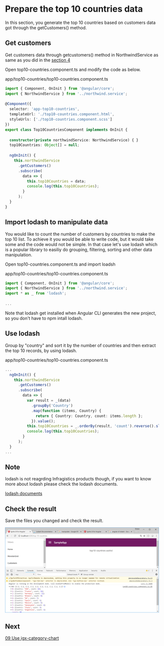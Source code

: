 # Prepare the top 10 countries data
In this section, you generate the top 10 countries based on customers data got through the getCustomers() method.

## Get customers

Get customers data through getcustomers() method in NorthwindService as same as you did in the [section 4](04-Use-HttpClient-to-get-data-from-API.md)

Open top10-countries.component.ts and modify the code as below. 

app/top10-countries/top10-countries.component.ts

```ts
import { Component, OnInit } from '@angular/core';
import { NorthwindService } from '../northwind.service';

@Component({
  selector: 'app-top10-countries',
  templateUrl: './top10-countries.component.html',
  styleUrls: ['./top10-countries.component.scss']
})
export class Top10CountriesComponent implements OnInit {

  constructor(private northwindService: NorthwindService) { }
  top10Countries: Object[] = null;

  ngOnInit() {
    this.northwindService
      .getCustomers()
      .subscribe(
        data => {
          this.top10Countries = data;
          console.log(this.top10Countries);
        }
      );
  }
}
```

## Import lodash to manipulate data

You would like to count the number of customers by countries to make the top 10 list. To achieve it you would be able to write code, but it would take some and the code would not be simple. In that case let's use lodash which is a popular library to easiliy do grouping, filtering, sorting and other data manipulation.

Open top10-countries.component.ts and import loadsh

app/top10-countries/top10-countries.component.ts

```ts
import { Component, OnInit } from '@angular/core';
import { NorthwindService } from '../northwind.service';
import * as _ from 'lodash';

...
```

Note that lodash get installed when Angular CLI generates the new project, so you don't have to npm intall lodash.

## Use lodash

Group by "country" and sort it by the number of countries and then extract the top 10 records, by using lodash.

app/top10-countries/top10-countries.component.ts

```ts
...
  ngOnInit() {
    this.northwindService
      .getCustomers()
      .subscribe(
        data => {
          var result = _(data)
            .groupBy('Country')
            .map(function (items, Country) {
              return { Country: Country, count: items.length };
            }).value();
          this.top10Countries = _.orderBy(result, 'count').reverse().slice(0, 10);
          console.log(this.top10Countries);
        }
      );
  }
...
```

## Note

lodash is not reagrding Infragistics products though, if you want to know more about lodash please check the lodash documents.

[lodash documents](https://lodash.com/docs)

## Check the result

Save the files you changed and check the result.

![](assets/08-01.png)


## Next

[09 Use igx-category-chart](09-Use-igx-category-chart.md)
